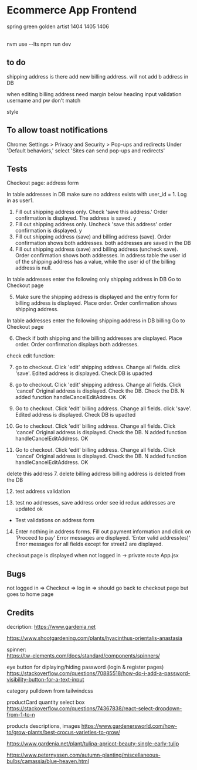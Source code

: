 # Ecommerce App Frontend

spring green
golden artist
1404
1405
1406

\
nvm use --lts
npm run dev

## to do

shipping address is there
add new billing address. will not add b address in DB

when editing billing address need margin below heading
input validation
username and pw don't match

style

## To allow toast notifications

Chrome:
Settings > Privacy and Security > Pop-ups and redirects
Under 'Default behaviors,' select 'Sites can send pop-ups and redirects'

## Tests

Checkout page: address form

In table addresses in DB make sure no address exists with user_id = 1.
Log in as user1.

1. Fill out shipping address only. Check 'save this address.' Order confirmation is displayed. The address is saved. y
2. Fill out shipping address only. Uncheck 'save this address' order confirmation is displayed. y
3. Fill out shipping address (save) and billing address (save).
   Order confirmation shows both addresses. both addresses are saved in the DB
4. Fill out shipping address (save) and billing address (uncheck save).
   Order confirmation shows both addresses. In address table the user id of the shipping address has a value, while the user id of the billing address is null.

In table addresses enter the following
only shipping address in DB
Go to Checkout page

5. Make sure the shipping address is displayed and
   the entry form for billing address is displayed.
   Place order. Order confirmation shows shipping address.

In table addresses enter the following
shipping address in DB
billing
Go to Checkout page

6. Check if both shipping and the billing addresses are displayed.
   Place order. Order confirmation displays both addresses.

check edit function:

7. go to checkout. Click 'edit' shipping address.
   Change all fields. click 'save'.
   Edited address is displayed.
   Check DB is upadted

8. go to checkout. Click 'edit' shipping address.
   Change all fields. Click 'cancel'
   Original address is displayed. Check the DB.
   Check the DB.
   N added function handleCancelEditAddress. OK

9. Go to checkout. Click 'edit' billing address.
   Change all fields. click 'save'.
   Edited address is displayed.
   Check DB is upadted

10. Go to checkout. Click 'edit' billing address.
    Change all fields. Click 'cancel'
    Original address is displayed. Check the DB.
    N added function handleCancelEditAddress. OK

11. Go to checkout. Click 'edit' billing address.
    Change all fields. Click 'cancel'
    Original address is displayed. Check the DB.
    N added function handleCancelEditAddress. OK

delete this address 7. delete billing address
billing address is deleted from the DB

12. test address validation

13. test no addresses, save address order
    see id redux addresses are updated ok

- Test validations on address form

14. Enter nothing in address forms.
    Fill out payment information and click on 'Proceed to pay'
    Error messages are displayed.
    'Enter valid address(es)'
    Error messages for all fields except for street2 are displayed.

checkout page is displayed when not logged in -> private route App.jsx

## Bugs

not logged in => Checkout => log in => should go back to checkout page
but goes to home page

## Credits

decription:
https://www.gardenia.net

https://www.shootgardening.com/plants/hyacinthus-orientalis-anastasia

spinner:</br>
https://tw-elements.com/docs/standard/components/spinners/

eye button for diplaying/hiding password (login & register pages)
https://stackoverflow.com/questions/70885518/how-do-i-add-a-password-visibility-button-for-a-text-input

category pulldown from tailwindcss

productCard
quantity select box
https://stackoverflow.com/questions/74367838/react-select-dropdown-from-1-to-n

products descriptions, images
https://www.gardenersworld.com/how-to/grow-plants/best-crocus-varieties-to-grow/

https://www.gardenia.net/plant/tulipa-apricot-beauty-single-early-tulip

https://www.peternyssen.com/autumn-planting/miscellaneous-bulbs/camassia/blue-heaven.html
